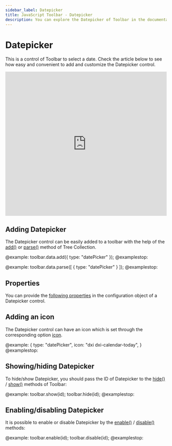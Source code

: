 ```yaml
---
sidebar_label: Datepicker
title: JavaScript Toolbar - Datepicker
description: You can explore the Datepicker of Toolbar in the documentation of the DHTMLX JavaScript UI library. Browse developer guides and API reference, try out code examples and live demos, and download a free 30-day evaluation version of DHTMLX Suite.
---
```


# Datepicker

This is a control of Toolbar to select a date. Check the article below to see how easy and convenient to add and customize the Datepicker control.

<iframe src="https://snippet.dhtmlx.com/3rotluou?mode=js" frameborder="0" class="snippet_iframe" width="100%" height="450"></iframe>

## Adding Datepicker

The Datepicker control can be easily added to a toolbar with the help of the [add()](tree_collection/api/treecollection_add_method.md) or [parse()](tree_collection/api/treecollection_parse_method.md) method of Tree Collection.

@example:
toolbar.data.add({
    type: "datePicker"
});
@examplestop:

@example:
toolbar.data.parse([
    {
        type: "datePicker"
    }
]);
@examplestop:

## Properties

You can provide the [following properties](toolbar/api/api_datepicker_properties.md) in the configuration object of a Datepicker control.

## Adding an icon

The Datepicker control can have an icon which is set through the corresponding option [icon](toolbar/customization.md).

@example:
{
    type: "datePicker",
    icon: "dxi dxi-calendar-today",
}
@examplestop:

## Showing/hiding Datepicker

To hide/show Datepicker, you should pass the ID of Datepicker to the [hide()](toolbar/api/toolbar_hide_method.md) / [show()](toolbar/api/toolbar_show_method.md) methods of Toolbar:

@example:
toolbar.show(id);
toolbar.hide(id);
@examplestop:

## Enabling/disabling Datepicker

It is possible to enable or disable Datepicker by the [enable()](toolbar/api/toolbar_enable_method.md) / [disable()](toolbar/api/toolbar_disable_method.md) methods:

@example:
toolbar.enable(id);
toolbar.disable(id);
@examplestop:
